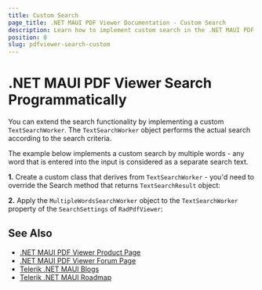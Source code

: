 ```yaml
---
title: Custom Search
page_title: .NET MAUI PDF Viewer Documentation - Custom Search
description: Learn how to implement custom search in the .NET MAUI PDF Viewer control. 
position: 0
slug: pdfviewer-search-custom
---
```


# .NET MAUI PDF Viewer Search Programmatically

You can extend the search functionality by implementing a custom `TextSearchWorker`. The `TextSearchWorker` object performs the actual search according to the search criteria.

The example below implements a custom search by multiple words - any word that is entered into the input is considered as a separate search text.

**1.** Create a custom class that derives from `TextSearchWorker` - you'd need to override the Search method that returns `TextSearchResult` object:



**2.** Apply the `MultipleWordsSearchWorker` object to the `TextSearchWorker` property of the `SearchSettings` of `RadPdfViewer`:


## See Also

- [.NET MAUI PDF Viewer Product Page](https://www.telerik.com/maui-ui/pdfviewer)
- [.NET MAUI PDF Viewer Forum Page](https://www.telerik.com/forums/maui?tagId=2059)
- [Telerik .NET MAUI Blogs](https://www.telerik.com/blogs/mobile-net-maui)
- [Telerik .NET MAUI Roadmap](https://www.telerik.com/support/whats-new/maui-ui/roadmap)
